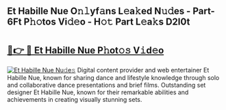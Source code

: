 ## Et Habille Nue O𝚗𝚕yf𝚊ns L𝚎a𝚔ed N𝚞𝚍es - Part-6Ft P𝚑𝚘tos Vi𝚍𝚎o - H𝚘𝚝 Part L𝚎a𝚔s D2I0t

# <h2><a href="http://kf848w.oniu.top/?m=Et+Habille+Nue">🔗👉 🔴 Et Habille Nue P𝚑ot𝚘𝚜 V𝚒d𝚎o</a></h2>

[![Et Habille Nue Nu𝚍e𝚜](https://i.imgur.com/0qMVB7G.gif)](http://kf848w.oniu.top/?m=Et+Habille+Nue)
Digital content provider and web entertainer Et Habille Nue, known for sharing dance and lifestyle knowledge through solo and collaborative dance presentations and brief films. Outstanding set designer Et Habille Nue, known for their remarkable abilities and achievements in creating visually stunning sets.  
